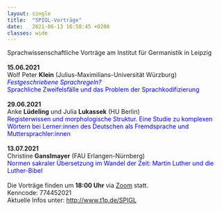 ```yaml
---
layout: single
title:  "SPIGL-Vorträge"
date:   2021-06-13 16:58:45 +0200
classes: wide
---
```


Sprachwissenschaftliche Vorträge am Institut für Germanistik in Leipzig  <br> <br>
**15.06.2021** <br> Wolf Peter **Klein** (Julius-Maximilians-Universität Würzburg) <br>  <span style="color:blue">*Festgeschriebene Sprachregeln?* <br> Sprachliche Zweifelsfälle und das Problem der Sprachkodifizierung </span>
<br> <br>
**29.06.2021** <br> Anke **Lüdeling** und Julia **Lukassek** (HU Berlin) <br>
<span style="color:blue">Registerwissen und morphologische Struktur.  Eine Studie zu komplexen Wörtern bei Lerner:innen des Deutschen als Fremdsprache und Muttersprachler:innen </span>
<br> <br>
**13.07.2021** <br> Christine **Ganslmayer** (FAU Erlangen-Nürnberg) <br>  <span style="color:blue">Normen sakraler Übersetzung im Wandel der Zeit: Martin Luther und die Luther-Bibel </span>
<br> <br>
Die Vorträge finden um **18:00 Uhr** via [Zoom](www.t1p.de/SPIGL-zoom) statt. <br> Kenncode: 774452021 <br> Aktuelle Infos unter: <http://www.t1p.de/SPIGL>
